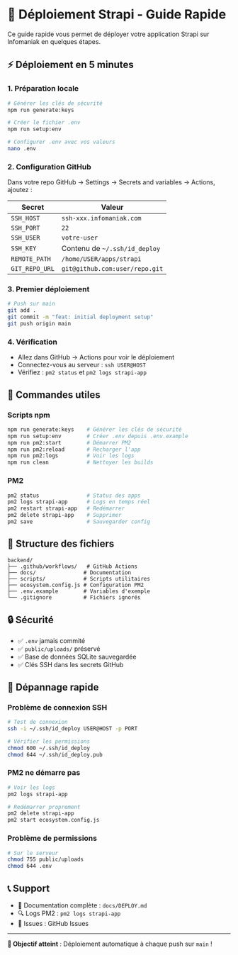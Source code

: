 # 🚀 Déploiement Strapi - Guide Rapide

Ce guide rapide vous permet de déployer votre application Strapi sur Infomaniak en quelques étapes.

## ⚡ Déploiement en 5 minutes

### 1. Préparation locale
```bash
# Générer les clés de sécurité
npm run generate:keys

# Créer le fichier .env
npm run setup:env

# Configurer .env avec vos valeurs
nano .env
```

### 2. Configuration GitHub
Dans votre repo GitHub → Settings → Secrets and variables → Actions, ajoutez :

| Secret | Valeur |
|--------|--------|
| `SSH_HOST` | `ssh-xxx.infomaniak.com` |
| `SSH_PORT` | `22` |
| `SSH_USER` | `votre-user` |
| `SSH_KEY` | Contenu de `~/.ssh/id_deploy` |
| `REMOTE_PATH` | `/home/USER/apps/strapi` |
| `GIT_REPO_URL` | `git@github.com:user/repo.git` |

### 3. Premier déploiement
```bash
# Push sur main
git add .
git commit -m "feat: initial deployment setup"
git push origin main
```

### 4. Vérification
- Allez dans GitHub → Actions pour voir le déploiement
- Connectez-vous au serveur : `ssh USER@HOST`
- Vérifiez : `pm2 status` et `pm2 logs strapi-app`

## 🔧 Commandes utiles

### Scripts npm
```bash
npm run generate:keys    # Générer les clés de sécurité
npm run setup:env        # Créer .env depuis .env.example
npm run pm2:start        # Démarrer PM2
npm run pm2:reload       # Recharger l'app
npm run pm2:logs         # Voir les logs
npm run clean            # Nettoyer les builds
```

### PM2
```bash
pm2 status               # Status des apps
pm2 logs strapi-app      # Logs en temps réel
pm2 restart strapi-app   # Redémarrer
pm2 delete strapi-app    # Supprimer
pm2 save                 # Sauvegarder config
```

## 📁 Structure des fichiers

```
backend/
├── .github/workflows/   # GitHub Actions
├── docs/               # Documentation
├── scripts/            # Scripts utilitaires
├── ecosystem.config.js # Configuration PM2
├── .env.example        # Variables d'exemple
└── .gitignore          # Fichiers ignorés
```

## 🔒 Sécurité

- ✅ `.env` jamais commité
- ✅ `public/uploads/` préservé
- ✅ Base de données SQLite sauvegardée
- ✅ Clés SSH dans les secrets GitHub

## 🐛 Dépannage rapide

### Problème de connexion SSH
```bash
# Test de connexion
ssh -i ~/.ssh/id_deploy USER@HOST -p PORT

# Vérifier les permissions
chmod 600 ~/.ssh/id_deploy
chmod 644 ~/.ssh/id_deploy.pub
```

### PM2 ne démarre pas
```bash
# Voir les logs
pm2 logs strapi-app

# Redémarrer proprement
pm2 delete strapi-app
pm2 start ecosystem.config.js
```

### Problème de permissions
```bash
# Sur le serveur
chmod 755 public/uploads
chmod 644 .env
```

## 📞 Support

- 📖 Documentation complète : `docs/DEPLOY.md`
- 🔍 Logs PM2 : `pm2 logs strapi-app`
- 🐛 Issues : GitHub Issues

---

**🎯 Objectif atteint** : Déploiement automatique à chaque push sur `main` !
